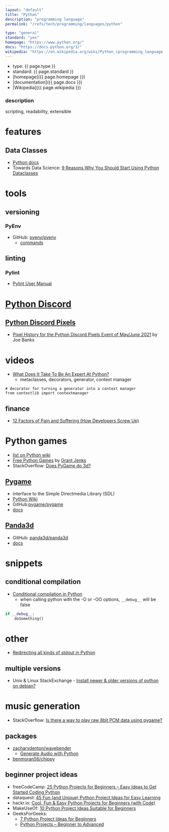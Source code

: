 ```yaml
---
layout: "default"
title: "Python"
description: "programming language"
permalink: "/refs/tech/programming/languages/python"

type: "general"
standard: "yes"
homepage: "https://www.python.org/"
docs: "https://docs.python.org/3/"
wikipedia: "https://en.wikipedia.org/wiki/Python_(programming_language)"
---
```


- type: {{ page.type }}
- standard: {{ page.standard }}
- [homepage]({{ page.homepage }})
- [documentation]({{ page.docs }})
- [Wikipedia]({{ page.wikipedia }})

### description

scripting, readability, extensible

# features

## Data Classes

- [Python docs](https://docs.python.org/3/library/dataclasses.html)
- Towards Data Science: [9 Reasons Why You Should Start Using Python Dataclasses](https://towardsdatascience.com/9-reasons-why-you-should-start-using-python-dataclasses-98271adadc66)

# tools

## versioning

### PyEnv

- GitHub: [pyenv/pyenv](https://github.com/pyenv/pyenv)
    - [commands](https://github.com/pyenv/pyenv/blob/master/COMMANDS.md)

## linting

### Pylint

- [Pylint User Manual](https://pylint.pycqa.org/en/latest/)

# [Python Discord](https://www.pythondiscord.com/)

## [Python Discord Pixels](https://pixels.pythondiscord.com/)

- [Pixel History for the Python Discord Pixels Event of May/June 2021](https://www.kaggle.com/joebanks/python-discord-pixels) by Joe Banks

# videos

- [What Does It Take To Be An Expert At Python?](https://youtu.be/7lmCu8wz8ro)
    - metaclasses, decorators, generator, context manager

```
# decorator for turning a generator into a context manager
from contextlib import contextmanager
```

## finance

- [12 Factors of Pain and Suffering (How Developers Screw Up)](https://youtu.be/wm-az9nQJvg)

# Python games

- [list on Python wiki](https://wiki.python.org/moin/PythonGames)
- [Free Python Games](http://www.grantjenks.com/docs/freegames/) by [Grant Jenks](https://github.com/grantjenks)
- StackOverflow: [Does PyGame do 3d?](https://stackoverflow.com/questions/4865636/does-pygame-do-3d)

## [Pygame](https://www.pygame.org)

- interface to the Simple Directmedia Library (SDL)
- [Python Wiki](https://wiki.python.org/moin/PyGame)
- GitHub:[pygame/pygame](https://github.com/pygame/pygame)
- [docs](https://www.pygame.org/docs/)

## [Panda3d](https://www.panda3d.org/)

- GitHub: [panda3d/panda3d](https://github.com/panda3d/panda3d)
- [docs](https://docs.panda3d.org/1.10/python/index)

# snippets

## conditional compilation

- [Conditional compilation in Python](https://stackoverflow.com/questions/560040/conditional-compilation-in-python)
    - when calling python with the -O or -OO options, `__debug__` will be false

```Python
if __debug__:
    doSomething()
```

# other

- [Redirecting all kinds of stdout in Python](https://eli.thegreenplace.net/2015/redirecting-all-kinds-of-stdout-in-python/)

## multiple versions

- Unix & Linux StackExchange - [Install newer & older versions of python on debian?](https://unix.stackexchange.com/questions/188741/install-newer-older-versions-of-python-on-debian)

# music generation

- StackOverflow: [Is there a way to play raw 8bit PCM data using pygame?](https://stackoverflow.com/questions/69531725/is-there-a-way-to-play-raw-8bit-pcm-data-using-pygame)

## packages

- [zacharydenton/wavebender](https://github.com/zacharydenton/wavebender)
    - [Generate Audio with Python](https://zach.se/generate-audio-with-python/)
- [benmoran56/chippy](https://github.com/benmoran56/chippy)

## beginner project ideas

- freeCodeCamp: [25 Python Projects for Beginners – Easy Ideas to Get Started Coding Python](https://www.freecodecamp.org/news/python-projects-for-beginners/)
- dataquest: [45 Fun (and Unique) Python Project Ideas for Easy Learning](https://www.dataquest.io/blog/python-projects-for-beginners/)
- hackr.io: [Cool, Fun & Easy Python Projects for Beginners (with Code)](https://hackr.io/blog/python-projects)
- MakeUseOf: [10 Python Project Ideas Suitable for Beginners](https://www.makeuseof.com/python-projects-for-beginners/)
- GeeksForGeeks:
    - [7 Python Project Ideas for Beginners](https://www.geeksforgeeks.org/7-python-project-ideas-for-beginners/)
    - [Python Projects – Beginner to Advanced](https://www.geeksforgeeks.org/python-projects-beginner-to-advanced/)